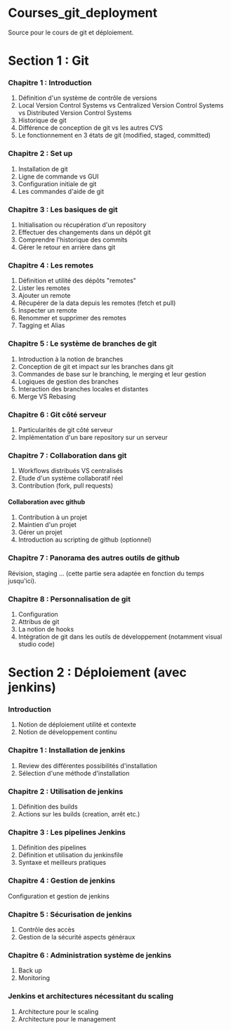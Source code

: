 # Courses_git_deployment
Source pour le cours de git et déploiement.

# Section 1 : Git

### Chapitre 1 : Introduction

1) Définition d'un système de contrôle de versions
2) Local Version Control Systems vs Centralized Version Control Systems vs Distributed Version Control Systems
3) Historique de git
4) Différence de conception de git vs les autres CVS
5) Le fonctionnement en 3 états de git (modified, staged, committed)

### Chapitre 2 : Set up 

1) Installation de git 
2) Ligne de commande vs GUI 
3) Configuration initiale de git
4) Les commandes d'aide de git

### Chapitre 3 : Les basiques de git

1) Initialisation ou récupération d'un repository
2) Effectuer des changements dans un dépôt git
3) Comprendre l'historique des commits
4) Gérer le retour en arrière dans git

### Chapitre 4 : Les remotes

1) Définition et utilité des dépôts "remotes"
2) Lister les remotes
3) Ajouter un remote
4) Récupérer de la data depuis les remotes (fetch et pull) 
5) Inspecter un remote 
6) Renommer et supprimer des remotes
7) Tagging et Alias

### Chapitre 5 : Le système de branches de git 

1) Introduction à la notion de branches
2) Conception de git et impact sur les branches dans git
3) Commandes de base sur le branching, le merging et leur gestion
4) Logiques de gestion des branches
5) Interaction des branches locales et distantes
6) Merge VS Rebasing

### Chapitre 6 : Git côté serveur

1) Particularités de git côté serveur
2) Implémentation d'un bare repository sur un serveur

### Chapitre 7 : Collaboration dans git

1) Workflows distribués VS centralisés 
2) Etude d'un système collaboratif réel
3) Contribution (fork, pull requests)

#### Collaboration avec github

1) Contribution à un projet
2) Maintien d'un projet 
3) Gérer un projet
4) Introduction au scripting de github (optionnel)

### Chapitre 7 : Panorama des autres outils de github

Révision, staging ...
(cette partie sera adaptée en fonction du temps jusqu'ici). 

### Chapitre 8 : Personnalisation de git 

1) Configuration
2) Attribus de git
3) La notion de hooks
4) Intégration de git dans les outils de développement (notamment visual studio code)

# Section 2 : Déploiement (avec jenkins)

### Introduction

1) Notion de déploiement utilité et contexte
2) Notion de développement continu

### Chapitre 1 : Installation de jenkins 

1) Review des différentes possibilités d'installation
2) Sélection d'une méthode d'installation

### Chapitre 2 : Utilisation de jenkins

1) Définition des builds
2) Actions sur les builds (creation, arrêt etc.)

### Chapitre 3 : Les pipelines Jenkins

1) Définition des pipelines
2) Définition et utilisation du jenkinsfile
3) Syntaxe et meilleurs pratiques

### Chapitre 4 : Gestion de jenkins

Configuration et gestion de jenkins

### Chapitre 5 : Sécurisation de jenkins

1) Contrôle des accès 
2) Gestion de la sécurité aspects généraux

### Chapitre 6 : Administration système de jenkins

1) Back up 
2) Monitoring

### Jenkins et architectures nécessitant du scaling

1) Architecture pour le scaling
2) Architecture pour le management

